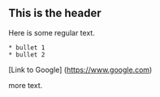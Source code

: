## This is the header

Here is some regular text.

	* bullet 1
	* bullet 2
[Link to Google] (https://www.google.com)

more text.